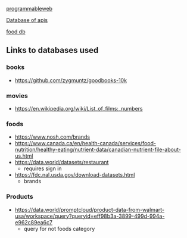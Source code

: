 [programmableweb](https://programmableweb.com/api)

[Database of apis](https://www.programmableweb.com/category/all/apis?keyword=movie&page=1)

[food db](https://www.fatsecret.com/calories-nutrition/)



## Links to databases used

### books
- https://github.com/zygmuntz/goodbooks-10k

### movies
- https://en.wikipedia.org/wiki/List_of_films:_numbers


### foods
- https://www.nosh.com/brands
- https://www.canada.ca/en/health-canada/services/food-nutrition/healthy-eating/nutrient-data/canadian-nutrient-file-about-us.html
- https://data.world/datasets/restaurant
  - requires sign in
- https://fdc.nal.usda.gov/download-datasets.html
  - brands

### Products
- https://data.world/promptcloud/product-data-from-walmart-usa/workspace/query?queryid=eff98b3a-3899-499d-994a-e962c89ea6c7
  - query for not foods category

